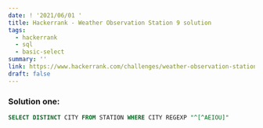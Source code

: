 ```yaml
---
date: ! '2021/06/01 '
title: Hackerrank - Weather Observation Station 9 solution
tags:
  - hackerrank
  - sql
  - basic-select
summary: ''
link: https://www.hackerrank.com/challenges/weather-observation-station-9
draft: false
---
```


### Solution one:

```sql
SELECT DISTINCT CITY FROM STATION WHERE CITY REGEXP "^[^AEIOU]"
```
